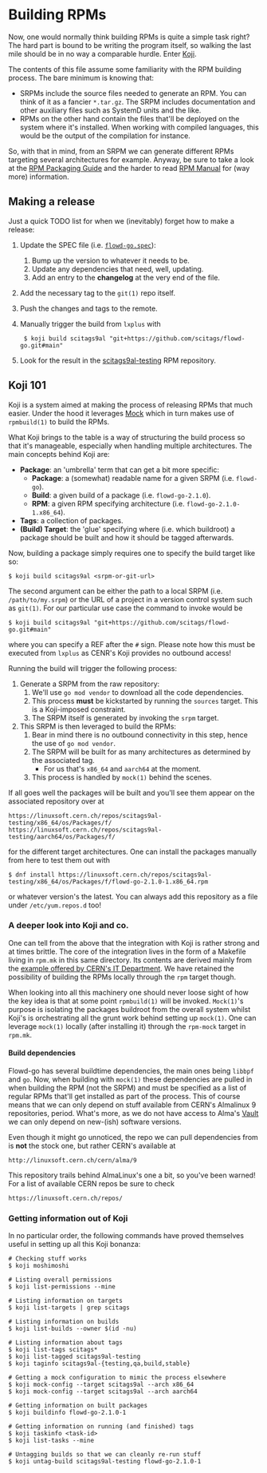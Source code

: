 # Building RPMs
Now, one would normally think building RPMs is quite a simple task right? The hard part
is bound to be writing the program itself, so walking the last mile should be in no way
a comparable hurdle. Enter [Koji][koji].

The contents of this file assume some familiarity with the RPM building process. The
bare minimum is knowing that:

- SRPMs include the source files needed to generate an RPM. You can think of it as a
  fancier `*.tar.gz`. The SRPM includes documentation and other auxiliary files such
  as SystemD units and the like.
- RPMs on the other hand contain the files that'll be deployed on the system where it's
  installed. When working with compiled languages, this would be the output of the
  compilation for instance.

So, with that in mind, from an SRPM we can generate different RPMs targeting several
architectures for example. Anyway, be sure to take a look at the [RPM Packaging Guide][rpm-guide]
and the harder to read [RPM Manual][rpm-manual] for (way more) information.

## Making a release
Just a quick TODO list for when we (inevitably) forget how to make a release:

1. Update the SPEC file (i.e. [`flowd-go.spec`](../flowd-go.spec)):
    1. Bump up the version to whatever it needs to be.
    1. Update any dependencies that need, well, updating.
    1. Add an entry to the **changelog** at the very end of the file.

1. Add the necessary tag to the `git(1)` repo itself.

1. Push the changes and tags to the remote.

1. Manually trigger the build from `lxplus` with

        $ koji build scitags9al "git+https://github.com/scitags/flowd-go.git#main"

1. Look for the result in the [scitags9al-testing][scitags9al-repo] RPM repository.

## Koji 101
Koji is a system aimed at making the process of releasing RPMs that much easier. Under the
hood it leverages [Mock][mock] which in turn makes use of `rpmbuild(1)` to build the RPMs.

What Koji brings to the table is a way of structuring the build process so that it's manageable,
especially when handling multiple architectures. The main concepts behind Koji are:

- **Package**: an 'umbrella' term that can get a bit more specific:
    - **Package**: a (somewhat) readable name for a given SRPM (i.e. `flowd-go`).
    - **Build**: a given build of a package (i.e. `flowd-go-2.1.0`).
    - **RPM**: a given RPM specifying architecture (i.e. `flowd-go-2.1.0-1.x86_64`).
- **Tags**: a collection of packages.
- **(Build) Target**: the 'glue' specifying where (i.e. which buildroot) a package should be built
  and how it should be tagged afterwards.

Now, building a package simply requires one to specify the build target like so:

    $ koji build scitags9al <srpm-or-git-url>

The second argument can be either the path to a local SRPM (i.e. `/path/to/my.srpm`) or the
URL of a project in a version control system such as `git(1)`. For our particular use case
the command to invoke would be

    $ koji build scitags9al "git+https://github.com/scitags/flowd-go.git#main"

where you can specify a REF after the `#` sign. Please note how this must be executed
from `lxplus` as CENR's Koji provides no outbound access!

Running the build will trigger the following process:

1. Generate a SRPM from the raw repository:
    1. We'll use `go mod vendor` to download all the code dependencies.
    1. This process **must** be kickstarted by running the `sources` target. This is a Koji-imposed constraint.
    1. The SRPM itself is generated by invoking the `srpm` target.
1. This SRPM is then leveraged to build the RPMs:
    1. Bear in mind there is no outbound connectivity in this step, hence the use of `go mod vendor`.
    1. The SRPM will be built for as many architectures as determined by the associated tag.
        - For us that's `x86_64` and `aarch64` at the moment.
    1. This process is handled by `mock(1)` behind the scenes.

If all goes well the packages will be built and you'll see them appear on the associated
repository over at

    https://linuxsoft.cern.ch/repos/scitags9al-testing/x86_64/os/Packages/f/
    https://linuxsoft.cern.ch/repos/scitags9al-testing/aarch64/os/Packages/f/

for the different target architectures. One can install the packages manually from here
to test them out with

    $ dnf install https://linuxsoft.cern.ch/repos/scitags9al-testing/x86_64/os/Packages/f/flowd-go-2.1.0-1.x86_64.rpm

or whatever version's the latest. You can always add this repository as a file under
`/etc/yum.repos.d` too!

### A deeper look into Koji and co.
One can tell from the above that the integration with Koji is rather strong and at times brittle. The core
of the integration lives in the form of a Makefile living in `rpm.mk` in this same directory. Its
contents are derived mainly from the [example offered by CERN's IT Department][cern-myrpm]. We have retained
the possibility of building the RPMs locally through the `rpm` target though.

When looking into all this machinery one should never loose sight of how the key idea is that at some
point `rpmbuild(1)` will be invoked. `Mock(1)`'s purpose is isolating the packages buildroot from the
overall system whilst Koji's is orchestrating all the grunt work behind setting up `mock(1)`. One can
leverage `mock(1)` locally (after installing it) through the `rpm-mock` target in `rpm.mk`.

#### Build dependencies
Flowd-go has several buildtime dependencies, the main ones being `libbpf` and `go`. Now, when building
with `mock(1)` these dependencies are pulled in when building the RPM (not the SRPM) and must be
specified as a list of regular RPMs that'll get installed as part of the process. This of course means
that we can only depend on stuff available from CERN's Almalinux 9 repositories, period. What's more,
as we do not have access to Alma's [Vault][repo-vault] we can only depend on new-(ish) software
versions.

Even though it might go unnoticed, the repo we can pull dependencies from is **not** the stock one,
but rather CERN's available at

    http://linuxsoft.cern.ch/cern/alma/9

This repository trails behind AlmaLinux's one a bit, so you've been warned! For a list of available
CERN repos be sure to check

    https://linuxsoft.cern.ch/repos/

### Getting information out of Koji
In no particular order, the following commands have proved themselves useful in setting up all
this Koji bonanza:

    # Checking stuff works
    $ koji moshimoshi

    # Listing overall permissions
    $ koji list-permissions --mine

    # Listing information on targets
    $ koji list-targets | grep scitags

    # Listing information on builds
    $ koji list-builds --owner $(id -nu)

    # Listing information about tags
    $ koji list-tags scitags*
    $ koji list-tagged scitags9al-testing
    $ koji taginfo scitags9al-{testing,qa,build,stable}

    # Getting a mock configuration to mimic the process elsewhere
    $ koji mock-config --target scitags9al --arch x86_64
    $ koji mock-config --target scitags9al --arch aarch64

    # Getting information on built packages
    $ koji buildinfo flowd-go-2.1.0-1

    # Getting information on running (and finished) tags
    $ koji taskinfo <task-id>
    $ koji list-tasks --mine

    # Untagging builds so that we can cleanly re-run stuff
    $ koji untag-build scitags9al-testing flowd-go-2.1.0-1

<!-- REFs -->
[koji]: https://koji.build
[mock]: https://rpm-software-management.github.io/mock/
[koji-concepts]: https://docs.pagure.org/koji/using_the_koji_build_system/#koji-tags-and-packages-organization
[rpm-guide]: https://rpm-packaging-guide.github.io
[rpm-manual]: https://rpm-software-management.github.io/rpm/manual/
[cern-myrpm]: https://gitlab.cern.ch/linuxsupport/myrpm
[repo-vault]: https://vault.almalinux.org
[scitags9al-repo]: https://linuxsoft.cern.ch/repos/scitags9al-testing
